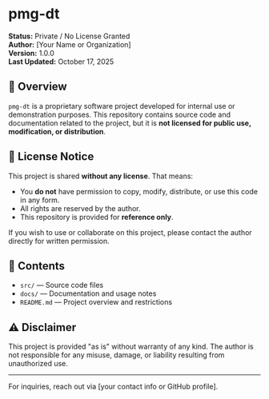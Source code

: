 # pmg-dt

**Status:** Private / No License Granted  
**Author:** [Your Name or Organization]  
**Version:** 1.0.0  
**Last Updated:** October 17, 2025

## 📌 Overview

`pmg-dt` is a proprietary software project developed for internal use or demonstration purposes. This repository contains source code and documentation related to the project, but it is **not licensed for public use, modification, or distribution**.

## 🚫 License Notice

This project is shared **without any license**. That means:

- You **do not** have permission to copy, modify, distribute, or use this code in any form.
- All rights are reserved by the author.
- This repository is provided for **reference only**.

If you wish to use or collaborate on this project, please contact the author directly for written permission.

## 📁 Contents

- `src/` — Source code files  
- `docs/` — Documentation and usage notes  
- `README.md` — Project overview and restrictions  

## ⚠️ Disclaimer

This project is provided "as is" without warranty of any kind. The author is not responsible for any misuse, damage, or liability resulting from unauthorized use.

---

For inquiries, reach out via [your contact info or GitHub profile].
